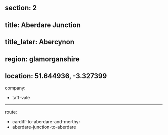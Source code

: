 section: 2
----
title: Aberdare Junction
----
title_later: Abercynon
----
region: glamorganshire
----
location: 51.644936, -3.327399
----
company:
- taff-vale
----
route:
- cardiff-to-aberdare-and-merthyr
- aberdare-junction-to-aberdare

